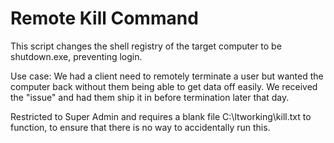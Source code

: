 # Remote Kill Command

This script changes the shell registry of the target computer to be shutdown.exe, preventing login.

Use case: We had a client need to remotely terminate a user but wanted the computer back without them being able to get data off easily. We received the "issue" and had them ship it in before termination later that day.

Restricted to Super Admin and requires a blank file C:\ltworking\kill.txt to function, to ensure that there is no way to accidentally run this.